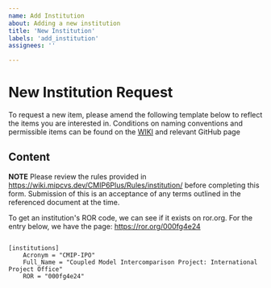 ```yaml
---
name: Add Institution
about: Adding a new institution
title: 'New Institution'
labels: 'add_institution'
assignees: ''

---
```


# New Institution Request

To request a new item, please amend the following template below to reflect the items you are interested in. 
Conditions on naming conventions and permissible items can be found on the [WIKI](https://wiki.mipcvs.dev/CMIP6Plus/Rules/institution/) and relevant GitHub page

<!---  info 
We are trialing the addition of new components using the configuration file format. 
To use this, please fill out the template below, keeping the spacing and indentation of the file. 
--->

## Content

 **NOTE** Please review the rules provided in https://wiki.mipcvs.dev/CMIP6Plus/Rules/institution/ before completing this form. Submission of this is an acceptance of any terms outlined in the referenced document at the time. 

To get an institution's ROR code, we can see if it exists on ror.org. For the entry below, we have the page: https://ror.org/000fg4e24

``` configfile

[institutions]
    Acronym = "CMIP-IPO"
    Full_Name = "Coupled Model Intercomparison Project: International Project Office"
    ROR = "000fg4e24"

```


